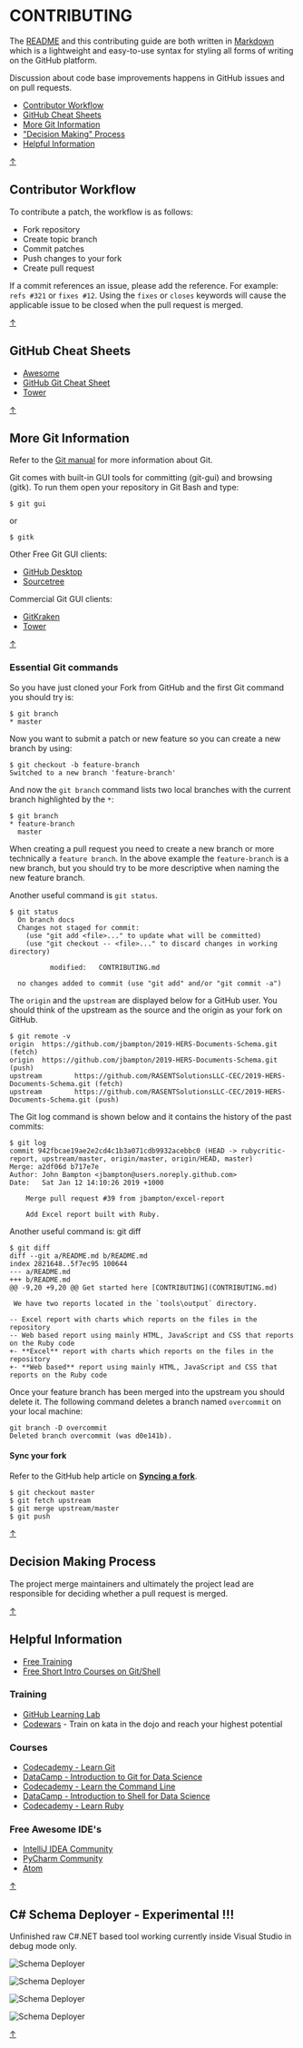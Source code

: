 # CONTRIBUTING

The [README](README.md) and this contributing guide are both written in 
[Markdown](https://guides.github.com/features/mastering-markdown/) which is a lightweight and easy-to-use syntax for styling 
all forms of writing on the GitHub platform.

Discussion about code base improvements happens in GitHub issues and on pull requests.

- [Contributor Workflow](#contributor-workflow)
- [GitHub Cheat Sheets](#github-cheat-sheets)
- [More Git Information](#more-git-information)
- ["Decision Making" Process](#decision-making-process)
- [Helpful Information](#helpful-information)

[&#8593;](#contributing)

## Contributor Workflow

To contribute a patch, the workflow is as follows:

- Fork repository
- Create topic branch
- Commit patches
- Push changes to your fork
- Create pull request

If a commit references an issue, please add the reference. 
For example: `refs #321` or `fixes #12`. Using the `fixes` or `closes` keywords will cause the applicable issue to be closed when the pull request is merged.

[&#8593;](#contributing)

## GitHub Cheat Sheets 

- [Awesome](https://github.com/tiimgreen/github-cheat-sheet)
- [GitHub Git Cheat Sheet](https://services.github.com/on-demand/downloads/github-git-cheat-sheet.pdf)
- [Tower](https://www.git-tower.com/blog/git-cheat-sheet)

[&#8593;](#contributing)

## More Git Information

Refer to the [Git manual](https://git-scm.com/doc) for more information about Git.

Git comes with built-in GUI tools for committing (git-gui) and browsing (gitk).
To run them open your repository in Git Bash and type:
```
$ git gui
```
or
```
$ gitk
```

Other Free Git GUI clients:

- [GitHub Desktop](https://desktop.github.com/)
- [Sourcetree](https://www.sourcetreeapp.com/)

Commercial Git GUI clients:

- [GitKraken](https://www.gitkraken.com/git-client)
- [Tower](https://www.git-tower.com/)

[&#8593;](#contributing)

### Essential Git commands

So you have just cloned your Fork from GitHub and the first Git
command you should try is:
```
$ git branch
* master
```
Now you want to submit a patch or new feature so you can create
a new branch by using:
```
$ git checkout -b feature-branch
Switched to a new branch 'feature-branch'
```
And now the `git branch` command lists two local branches with the
current branch highlighted by the `*`:
```
$ git branch
* feature-branch
  master
```
When creating a pull request you need to create a new branch or
more technically a `feature branch`.  In the above example the 
`feature-branch` is a new branch, but you should try to be more 
descriptive when naming the new feature branch.

Another useful command is `git status`.  
```
$ git status
  On branch docs
  Changes not staged for commit:
    (use "git add <file>..." to update what will be committed)
    (use "git checkout -- <file>..." to discard changes in working directory)
  
          modified:   CONTRIBUTING.md
  
  no changes added to commit (use "git add" and/or "git commit -a")
```

The `origin` and the `upstream` are displayed below for a GitHub user. You
should think of the upstream as the source and the origin as your fork on GitHub.
```
$ git remote -v
origin  https://github.com/jbampton/2019-HERS-Documents-Schema.git (fetch)
origin  https://github.com/jbampton/2019-HERS-Documents-Schema.git (push)
upstream        https://github.com/RASENTSolutionsLLC-CEC/2019-HERS-Documents-Schema.git (fetch)
upstream        https://github.com/RASENTSolutionsLLC-CEC/2019-HERS-Documents-Schema.git (push)
```

The Git log command is shown below and it contains the history of the past commits:
```
$ git log
commit 942fbcae19ae2e2cd4c1b3a071cdb9932acebbc0 (HEAD -> rubycritic-report, upstream/master, origin/master, origin/HEAD, master)
Merge: a2df06d b717e7e
Author: John Bampton <jbampton@users.noreply.github.com>
Date:   Sat Jan 12 14:10:26 2019 +1000

    Merge pull request #39 from jbampton/excel-report

    Add Excel report built with Ruby.
```
Another useful command is: git diff
```
$ git diff
diff --git a/README.md b/README.md
index 2821648..5f7ec95 100644
--- a/README.md
+++ b/README.md
@@ -9,20 +9,20 @@ Get started here [CONTRIBUTING](CONTRIBUTING.md)

 We have two reports located in the `tools\output` directory.

-- Excel report with charts which reports on the files in the repository
-- Web based report using mainly HTML, JavaScript and CSS that reports on the Ruby code
+- **Excel** report with charts which reports on the files in the repository
+- **Web based** report using mainly HTML, JavaScript and CSS that reports on the Ruby code
```
Once your feature branch has been merged into the upstream you should delete it.
The following command deletes a branch named `overcommit` on your local machine:
```
git branch -D overcommit
Deleted branch overcommit (was d0e141b).
```

#### Sync your fork
Refer to the GitHub help article on **[Syncing a fork](https://help.github.com/articles/syncing-a-fork/)**.
```
$ git checkout master
$ git fetch upstream
$ git merge upstream/master
$ git push
```

[&#8593;](#contributing)

## Decision Making Process

The project merge maintainers and ultimately the project lead are responsible for deciding whether
a pull request is merged.

[&#8593;](#contributing)

## Helpful Information

- [Free Training](#training)
- [Free Short Intro Courses on Git/Shell](#courses)

### Training

- [GitHub Learning Lab](https://lab.github.com/)
- [Codewars](https://www.codewars.com/) - Train on kata in the dojo and reach your highest potential

### Courses

- [Codecademy - Learn Git](https://www.codecademy.com/learn/learn-git)
- [DataCamp - Introduction to Git for Data Science](https://www.datacamp.com/courses/introduction-to-git-for-data-science)
- [Codecademy - Learn the Command Line](https://www.codecademy.com/learn/learn-the-command-line)
- [DataCamp - Introduction to Shell for Data Science](https://www.datacamp.com/courses/introduction-to-shell-for-data-science)
- [Codecademy - Learn Ruby](https://www.codecademy.com/learn/learn-ruby)

### Free Awesome IDE's

- [IntelliJ IDEA Community](https://www.jetbrains.com/idea/download)
- [PyCharm Community](https://www.jetbrains.com/pycharm/download/)
- [Atom](https://atom.io/)

[&#8593;](#contributing)

## C# Schema Deployer - Experimental !!!

Unfinished raw C#.NET based tool working currently inside 
Visual Studio in debug mode only.

![Schema Deployer](assets/images/sd-1.png)

![Schema Deployer](assets/images/sd-2.png)

![Schema Deployer](assets/images/sd-3.png)

![Schema Deployer](assets/images/sd-4.png)

[&#8593;](#contributing)